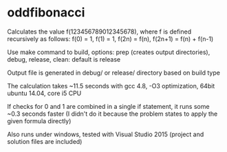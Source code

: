 # oddfibonacci
Calculates the value f(123456789012345678), where f is defined recursively as follows:
f(0) = 1,
f(1) = 1,
f(2n) = f(n),
f(2n+1) = f(n) + f(n-1)

Use make command to build, options: prep (creates output directories), debug, release, clean: default is release

Output file is generated in debug/ or release/ directory based on build type

The calculation takes ~11.5 seconds with gcc 4.8, -O3 optimization, 64bit ubuntu 14.04, core i5 CPU

If checks for 0 and 1 are combined in a single if statement, it runs some ~0.3 seconds faster (I didn't do it because the problem states to apply the given formula directly)

Also runs under windows, tested with Visual Studio 2015 (project and solution files are included)
